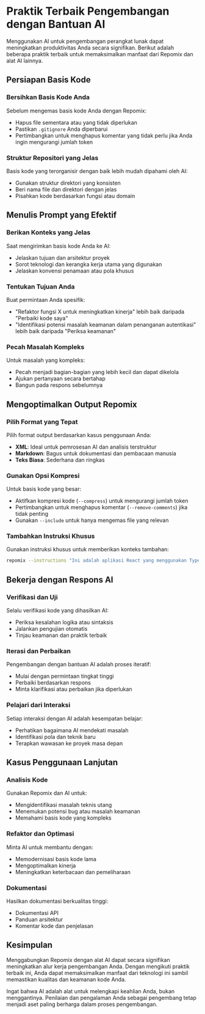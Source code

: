 # Praktik Terbaik Pengembangan dengan Bantuan AI

<script setup>
import HomeBadges from '../../../../components/HomeBadges.vue'
</script>

<HomeBadges />

Menggunakan AI untuk pengembangan perangkat lunak dapat meningkatkan produktivitas Anda secara signifikan. Berikut adalah beberapa praktik terbaik untuk memaksimalkan manfaat dari Repomix dan alat AI lainnya.

## Persiapan Basis Kode

### Bersihkan Basis Kode Anda

Sebelum mengemas basis kode Anda dengan Repomix:

- Hapus file sementara atau yang tidak diperlukan
- Pastikan `.gitignore` Anda diperbarui
- Pertimbangkan untuk menghapus komentar yang tidak perlu jika Anda ingin mengurangi jumlah token

### Struktur Repositori yang Jelas

Basis kode yang terorganisir dengan baik lebih mudah dipahami oleh AI:

- Gunakan struktur direktori yang konsisten
- Beri nama file dan direktori dengan jelas
- Pisahkan kode berdasarkan fungsi atau domain

## Menulis Prompt yang Efektif

### Berikan Konteks yang Jelas

Saat mengirimkan basis kode Anda ke AI:

- Jelaskan tujuan dan arsitektur proyek
- Sorot teknologi dan kerangka kerja utama yang digunakan
- Jelaskan konvensi penamaan atau pola khusus

### Tentukan Tujuan Anda

Buat permintaan Anda spesifik:

- "Refaktor fungsi X untuk meningkatkan kinerja" lebih baik daripada "Perbaiki kode saya"
- "Identifikasi potensi masalah keamanan dalam penanganan autentikasi" lebih baik daripada "Periksa keamanan"

### Pecah Masalah Kompleks

Untuk masalah yang kompleks:

- Pecah menjadi bagian-bagian yang lebih kecil dan dapat dikelola
- Ajukan pertanyaan secara bertahap
- Bangun pada respons sebelumnya

## Mengoptimalkan Output Repomix

### Pilih Format yang Tepat

Pilih format output berdasarkan kasus penggunaan Anda:

- **XML**: Ideal untuk pemrosesan AI dan analisis terstruktur
- **Markdown**: Bagus untuk dokumentasi dan pembacaan manusia
- **Teks Biasa**: Sederhana dan ringkas

### Gunakan Opsi Kompresi

Untuk basis kode yang besar:

- Aktifkan kompresi kode (`--compress`) untuk mengurangi jumlah token
- Pertimbangkan untuk menghapus komentar (`--remove-comments`) jika tidak penting
- Gunakan `--include` untuk hanya mengemas file yang relevan

### Tambahkan Instruksi Khusus

Gunakan instruksi khusus untuk memberikan konteks tambahan:

```bash
repomix --instructions "Ini adalah aplikasi React yang menggunakan TypeScript dan Redux untuk manajemen state. Fokus pada komponen UI dan logika state."
```

## Bekerja dengan Respons AI

### Verifikasi dan Uji

Selalu verifikasi kode yang dihasilkan AI:

- Periksa kesalahan logika atau sintaksis
- Jalankan pengujian otomatis
- Tinjau keamanan dan praktik terbaik

### Iterasi dan Perbaikan

Pengembangan dengan bantuan AI adalah proses iteratif:

- Mulai dengan permintaan tingkat tinggi
- Perbaiki berdasarkan respons
- Minta klarifikasi atau perbaikan jika diperlukan

### Pelajari dari Interaksi

Setiap interaksi dengan AI adalah kesempatan belajar:

- Perhatikan bagaimana AI mendekati masalah
- Identifikasi pola dan teknik baru
- Terapkan wawasan ke proyek masa depan

## Kasus Penggunaan Lanjutan

### Analisis Kode

Gunakan Repomix dan AI untuk:

- Mengidentifikasi masalah teknis utang
- Menemukan potensi bug atau masalah keamanan
- Memahami basis kode yang kompleks

### Refaktor dan Optimasi

Minta AI untuk membantu dengan:

- Memodernisasi basis kode lama
- Mengoptimalkan kinerja
- Meningkatkan keterbacaan dan pemeliharaan

### Dokumentasi

Hasilkan dokumentasi berkualitas tinggi:

- Dokumentasi API
- Panduan arsitektur
- Komentar kode dan penjelasan

## Kesimpulan

Menggabungkan Repomix dengan alat AI dapat secara signifikan meningkatkan alur kerja pengembangan Anda. Dengan mengikuti praktik terbaik ini, Anda dapat memaksimalkan manfaat dari teknologi ini sambil memastikan kualitas dan keamanan kode Anda.

Ingat bahwa AI adalah alat untuk melengkapi keahlian Anda, bukan menggantinya. Penilaian dan pengalaman Anda sebagai pengembang tetap menjadi aset paling berharga dalam proses pengembangan.
